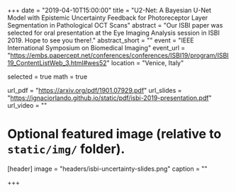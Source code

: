 +++
date = "2019-04-10T15:00:00"
title = "U2-Net: A Bayesian U-Net Model with Epistemic Uncertainty Feedback for Photoreceptor Layer Segmentation in Pathological OCT Scans"
abstract = "Our ISBI paper was selected for oral presentation at the Eye Imaging Analysis session in ISBI 2019. Hope to see you there!."
abstract_short = ""
event = "IEEE International Symposium on Biomedical Imaging"
event_url = "https://embs.papercept.net/conferences/conferences/ISBI19/program/ISBI19_ContentListWeb_3.html#wes52"
location = "Venice, Italy"

selected = true
math = true

url_pdf = "https://arxiv.org/pdf/1901.07929.pdf"
url_slides = "https://ignaciorlando.github.io/static/pdf/isbi-2019-presentation.pdf"
url_video = ""

# Optional featured image (relative to `static/img/` folder).
[header]
image = "headers/isbi-uncertainty-slides.png"
caption = ""

+++
<!--- and
Embed your slides or video here using [shortcodes](https://gcushen.github.io/hugo-academic-demo/post/writing-markdown-latex/). Further details can easily be added using *Markdown* and $\rm \LaTeX$ math code.--->
